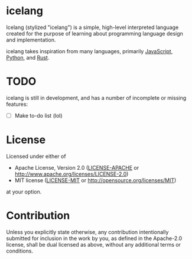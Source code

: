 # icelang

Icelang (stylized "icelang") is a simple, high-level interpreted language created for the purpose of learning about programming language design and implementation.

icelang takes inspiration from many languages, primarily [JavaScript](https://developer.mozilla.org/en-US/docs/Web/JavaScript), [Python](https://www.python.org), and [Rust](https://www.rust-lang.org).

# TODO

icelang is still in development, and has a number of incomplete or missing features:
- [ ] Make to-do list (lol)

# License

Licensed under either of

- Apache License, Version 2.0 ([LICENSE-APACHE](LICENSE-APACHE) or http://www.apache.org/licenses/LICENSE-2.0)
- MIT license ([LICENSE-MIT](LICENSE-MIT) or http://opensource.org/licenses/MIT)

at your option.

# Contribution

Unless you explicitly state otherwise, any contribution intentionally submitted
for inclusion in the work by you, as defined in the Apache-2.0 license, shall be
dual licensed as above, without any additional terms or conditions.
